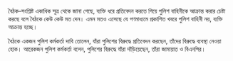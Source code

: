 বৈঠক–সংশ্লিষ্ট একাধিক সূত্র থেকে জানা গেছে, ব্যক্তি ধরে প্রতিবেদন করতে গিয়ে পুলিশ বাহিনীকে আক্রান্ত করার চেষ্টা করছে বলে বৈঠকে কেউ কেউ মত দেন। এমন মতও এসেছে যে গণমাধ্যমে প্রকাশিত খবরে পুলিশ বাহিনী নয়, ব্যক্তি আক্রান্ত হচ্ছে।

বৈঠকে একজন পুলিশ কর্মকর্তা দাবি তোলেন, যাঁরা পুলিশের বিরুদ্ধে প্রতিবেদন করছেন, তাঁদের বিরুদ্ধে ব্যবস্থা নেওয়া হোক। আরেকজন পুলিশ কর্মকর্তা বলেন, পুলিশের বিরুদ্ধে যাঁরা দাঁড়িয়েছেন, তাঁরা জামায়াত ও বিএনপির।
